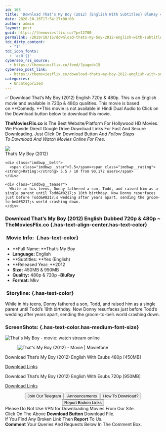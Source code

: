 ```yaml
---
id: 168
title: 'Download That’s My Boy (2012) {English With Subtitles} BluRay 480p [450MB] || 720p [950MB]'
date: 2020-10-16T17:54:27+00:00
author: admin
layout: post
guid: https://themoviesflix.co/?p=13700
permalink: /2020/10/16/download-thats-my-boy-2012-english-with-subtitles-bluray-480p-450mb-720p-950mb/
tdc_dirty_content:
  - "1"
tdc_icon_fonts:
  - 'a:0:{}'
cyberseo_rss_source:
  - https://themoviesflix.co/feed/?paged=15
cyberseo_post_link:
  - https://themoviesflix.co/download-thats-my-boy-2012-english-with-subtitles-bluray-480p-450mb-720p-950mb/
categories:
  - Uncategorized
---
```

✅ Download That’s My Boy (2012) English&nbsp;720p&nbsp;&&nbsp;480p. This is an English movie and available in&nbsp;720p&nbsp;&&nbsp;480p&nbsp;qualities. This movie is based on&nbsp;**Comedy.&nbsp;**This movie is not available in Hindi Dual Audio to Click on the Download button below to download this movie.

**TheMoviesFlix.co**&nbsp;is The Best Website/Platform For Hollywood HD Movies. We Provide Direct Google Drive Download Links For Fast And Secure Downloading. Just Click On Download Button&nbsp;_And Follow Steps To&nbsp;Download And Watch Movies Online For Free_.

<div class="imdbwp imdbwp--movie dark">
  <div class="imdbwp__thumb">
    <a class="imdbwp__link" target="_blank" title="That's My Boy" href="https://www.imdb.com/title/tt1232200/" rel="nofollow noopener noreferrer"><img class="imdbwp__img" src="https://m.media-amazon.com/images/M/MV5BMTM3NDMyNzgzMV5BMl5BanBnXkFtZTcwMjIyMTA1Nw@@._V1_SX300.jpg" /></a>
  </div>
  
  <div class="imdbwp__content">
    <div class="imdbwp__header">
      <span class="imdbwp__title">That&#8217;s My Boy</span> (2012)
    </div>
    
    <div class="imdbwp__belt">
      <span class="imdbwp__star">5.5</span><span class="imdbwp__rating"><strong>Rating:</strong> 5.5 / 10 from 90,172 users</span>
    </div>
    
    <div class="imdbwp__teaser">
      While in his teens, Donny fathered a son, Todd, and raised him as a single parent until Todd&#8217;s 18th birthday. Now Donny resurfaces just before Todd&#8217;s wedding after years apart, sending the groom-to-be&#8217;s world crashing down.
    </div>
  </div>
</div>

### Download That’s My Boy (2012) English Dubbed 720p & 480p ~ TheMoviesFlix.co {.has-text-align-center.has-text-color}

### &nbsp;Movie Info:&nbsp; {.has-text-color}

  * **Full Name:&nbsp;**That’s My Boy
  * **Language:**&nbsp;English
  * **Subtitles:&nbsp;**Yes (English)
  * **Released Year:&nbsp;**2012
  * **Size:**&nbsp;450MB & 950MB
  * **Quality:**&nbsp;480p & 720p –**BluRay**
  * **Format:**&nbsp;Mkv

### &nbsp;Storyline: {.has-text-color}

While in his teens, Donny fathered a son, Todd, and raised him as a single parent until Todd’s 18th birthday. Now Donny resurfaces just before Todd’s wedding after years apart, sending the groom-to-be’s world crashing down.

### ScreenShots: {.has-text-color.has-medium-font-size}<figure class="wp-block-image">

![That's My Boy - movie: watch stream online](https://images.justwatch.com/backdrop/9343388/s1440/thats-my-boy) </figure> <figure class="wp-block-image">![That's My Boy (2012) - Movie | Moviefone](https://image.zype.com/5c13c8eddf86e3147c00583c/5c1c0abec37e10561ebb5920/custom_thumbnail/480.jpg?1545341631)</figure> 

<p class="has-text-align-center has-text-color has-medium-font-size">
  Download That’s My Boy (2012) English With Esubs 480p [450MB]
</p>

<span class="mb-center maxbutton-3-center"><span class="maxbutton-3-container mb-container"><a class="maxbutton-3 maxbutton maxbutton-post-button" target="_blank" rel="nofollow noopener noreferrer" href="https://coinquint.com/a13622/"><span class="mb-text">Download Links</span></a></span></span>

<p class="has-text-align-center has-text-color has-medium-font-size">
  Download That’s My Boy (2012) English With Esubs 720p [950MB]
</p>

<span class="mb-center maxbutton-3-center"><span class="maxbutton-3-container mb-container"><a class="maxbutton-3 maxbutton maxbutton-post-button" target="_blank" rel="nofollow noopener noreferrer" href="https://coinquint.com/a13624/"><span class="mb-text">Download Links</span></a></span></span>

<center>
</center>

<center>
  <a href="https://t.me/themoviesflixcom" target="_blank" data-wpel-link="external" rel="nofollow external noopener noreferrer"><button class="button button5">Join Our Telegram</button></a> <a href="https://themoviesflix.co/download-thats-my-boy-2012-english-with-subtitles-bluray-480p-450mb-720p-950mb/#" target="_blank" data-wpel-link="external" rel="nofollow external noopener noreferrer"><button class="button button5">Announcements</button></a> <a href="https://themoviesflix.com/how-to-download/" target="_blank" data-wpel-link="external" rel="nofollow external noopener noreferrer"><button class="button button5">How To Download?</button></a> <a href="https://themoviesflix.co/download-thats-my-boy-2012-english-with-subtitles-bluray-480p-450mb-720p-950mb/#" target="_blank" data-wpel-link="external" rel="nofollow external noopener noreferrer"><button class="button button5">Report Broken Links</button></a>
</center>

<div class="alert alert-danger">
  Please Do Not Use VPN for Downloading Movies From Our Site.
</div>

<div class="alert alert-success">
  Click On The Above <strong>Download Button</strong> Download File.
</div>

<div class="alert alert-warning">
  If You Find Any Broken Link Then <strong>Report</strong> To Us.
</div>

<div class="alert alert-info">
  <strong>Comment</strong> Your Queries And Requests Below In The Comment Box.
</div>